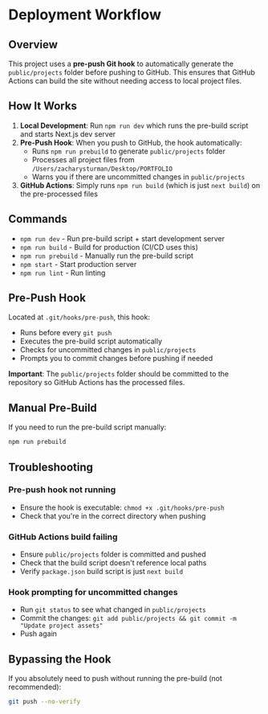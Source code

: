 # Deployment Workflow

## Overview

This project uses a **pre-push Git hook** to automatically generate the `public/projects` folder before pushing to GitHub. This ensures that GitHub Actions can build the site without needing access to local project files.

## How It Works

1. **Local Development**: Run `npm run dev` which runs the pre-build script and starts Next.js dev server
2. **Pre-Push Hook**: When you push to GitHub, the hook automatically:
   - Runs `npm run prebuild` to generate `public/projects` folder
   - Processes all project files from `/Users/zacharysturman/Desktop/PORTFOLIO`
   - Warns you if there are uncommitted changes in `public/projects`
3. **GitHub Actions**: Simply runs `npm run build` (which is just `next build`) on the pre-processed files

## Commands

- `npm run dev` - Run pre-build script + start development server
- `npm run build` - Build for production (CI/CD uses this)
- `npm run prebuild` - Manually run the pre-build script
- `npm start` - Start production server
- `npm run lint` - Run linting

## Pre-Push Hook

Located at `.git/hooks/pre-push`, this hook:
- Runs before every `git push`
- Executes the pre-build script automatically
- Checks for uncommitted changes in `public/projects`
- Prompts you to commit changes before pushing if needed

**Important**: The `public/projects` folder should be committed to the repository so GitHub Actions has the processed files.

## Manual Pre-Build

If you need to run the pre-build script manually:

```bash
npm run prebuild
```

## Troubleshooting

### Pre-push hook not running
- Ensure the hook is executable: `chmod +x .git/hooks/pre-push`
- Check that you're in the correct directory when pushing

### GitHub Actions build failing
- Ensure `public/projects` folder is committed and pushed
- Check that the build script doesn't reference local paths
- Verify `package.json` build script is just `next build`

### Hook prompting for uncommitted changes
- Run `git status` to see what changed in `public/projects`
- Commit the changes: `git add public/projects && git commit -m "Update project assets"`
- Push again

## Bypassing the Hook

If you absolutely need to push without running the pre-build (not recommended):

```bash
git push --no-verify
```
